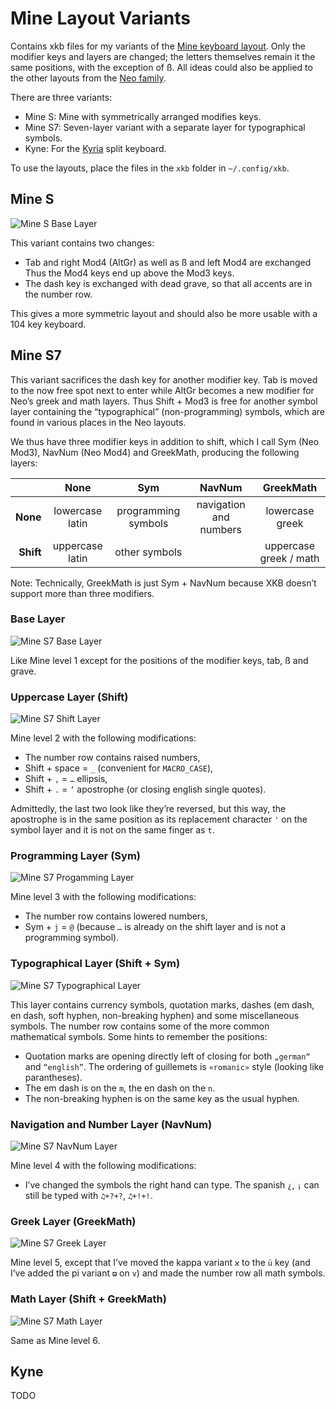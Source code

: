 # Mine Layout Variants

Contains xkb files for my variants of the [Mine keyboard layout](https://neo-layout.org/Layouts/mine).
Only the modifier keys and layers are changed;
the letters themselves remain it the same positions, with the exception of ß.
All ideas could also be applied to the other layouts from the [Neo family](https://neo-layout.org/Layouts/).

There are three variants:

 - Mine S: Mine with symmetrically arranged modifies keys.
 - Mine S7: Seven-layer variant with a separate layer for typographical symbols.
 - Kyne: For the [Kyria](https://splitkb.com/) split keyboard.

To use the layouts, place the files in the `xkb` folder in `~/.config/xkb`.

## Mine S

![Mine S Base Layer](https://github.com/rakhusur/MineLayoutVariants/blob/master/images/Mine-S%20Level0%20(Standard).svg)

This variant contains two changes:
- Tab and right Mod4 (AltGr) as well as ß and left Mod4 are exchanged
  Thus the Mod4 keys end up above the Mod3 keys.
- The dash key is exchanged with dead grave, so that all accents are in the number row.

This gives a more symmetric layout and should also be more usable with a 104 key keyboard.

## Mine S7

This variant sacrifices the dash key for another modifier key.
Tab is moved to the now free spot next to enter while AltGr becomes a new
modifier for Neo’s greek and math layers.
Thus Shift + Mod3 is free for another symbol
layer containing the “typographical” (non-programming) symbols,
which are found in various places in the Neo layouts.

We thus have three modifier keys in addition to shift,
which I call Sym (Neo Mod3), NavNum (Neo Mod4) and GreekMath,
producing the following layers:

|           |     None        |         Sym         |          NavNum        |        GreekMath       |
|----------:|:---------------:|:-------------------:|:----------------------:|:----------------------:|
| **None**  | lowercase latin | programming symbols | navigation and numbers | lowercase greek        |
| **Shift** | uppercase latin |   other symbols    |                        | uppercase greek / math |

Note: Technically, GreekMath is just Sym + NavNum because XKB doesn’t
support more than three modifiers.

### Base Layer

![Mine S7 Base Layer](https://github.com/rakhusur/MineLayoutVariants/blob/master/images/Mine-S7%20Level0%20(Standard).svg)

Like Mine level 1 except for the positions of the modifier keys, tab, ß
and grave.

### Uppercase Layer (Shift)

![Mine S7 Shift Layer](https://github.com/rakhusur/MineLayoutVariants/blob/master/images/Mine-S7%20Level1%20(Uppercase).svg)
 
Mine level 2 with the following modifications:
 - The number row contains raised numbers,
 - Shift + space = `_` (convenient for `MACRO_CASE`),
 - Shift + `,` = `…` ellipsis,
 - Shift + `.` = `’` apostrophe (or closing english single quotes).

 Admittedly, the last two look like they’re reversed, but this way,
 the apostrophe is in the same position as its replacement character `'` on
 the symbol layer and it is not on the same finger as `t`.

### Programming Layer (Sym)

![Mine S7 Progamming Layer](https://github.com/rakhusur/MineLayoutVariants/blob/master/images/Mine-S7%20Level2%20(Symbols).svg)

Mine level 3 with the following modifications:
 - The number row contains lowered numbers,
 - Sym + `j` = `@` (because `…` is already on the shift layer and is not a programming symbol).

### Typographical Layer (Shift + Sym)

![Mine S7 Typographical Layer](https://github.com/rakhusur/MineLayoutVariants/blob/master/images/Mine-S7%20Level3%20(More%20Symbols).svg)

This layer contains currency symbols, quotation marks, 
dashes (em dash, en dash, soft hyphen, non-breaking hyphen)
and some miscellaneous symbols.
The number row contains some of the more common mathematical symbols.
Some hints to remember the positions:
 - Quotation marks are opening directly left of closing for both `„german“` and `“english”`.
   The ordering of guillemets is `«romanic»` style (looking like parantheses).
 - The em dash is on the `m`, the en dash on the `n`.
 - The non-breaking hyphen is on the same key as the usual hyphen.

### Navigation and Number Layer (NavNum)

![Mine S7 NavNum Layer](https://github.com/rakhusur/MineLayoutVariants/blob/master/images/Mine-S7%20Level4%20(NavNum).svg)

Mine level 4 with the following modifications:
 - I’ve changed the symbols the right hand can type.
 The spanish `¿`, `¡` can still be typed with `♫+?+?`, `♫+!+!`.

### Greek Layer (GreekMath)

![Mine S7 Greek Layer](https://github.com/rakhusur/MineLayoutVariants/blob/master/images/Mine-S7%20Level6%20(Greek).svg)

Mine level 5, except that I’ve moved the kappa variant `ϰ` to the `ü` key
(and I’ve added the pi variant `ϖ` on `v`)
and made the number row all math symbols.

### Math Layer (Shift + GreekMath)

![Mine S7 Math Layer](https://github.com/rakhusur/MineLayoutVariants/blob/master/images/Mine-S7%20Level7%20(Math).svg)

Same as Mine level 6.

## Kyne

TODO